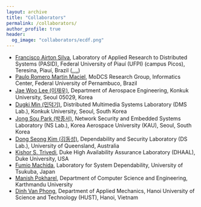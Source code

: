 ```yaml
---
layout: archive
title: "Collaborators"
permalink: /collaborators/
author_profile: true
header:
  og_image: "collaborators/ecdf.png"
---
```


- [Francisco Airton Silva](http://picos.ufpi.br/airton/), Laboratory of Applied Research to Distributed Systems (PASID), Federal University of Piauí (UFPI) (campus Picos), Teresina, Piauí, Brazil ([.](http://airton.site/),[..](https://pasid.info/))
- [Paulo Romero Martin Maciel](https://www.modcs.org/), MoDCS Research Group, Informatics Center, Federal University of Pernambuco, Brazil
- [Jae Woo Lee (이재우)](http://kada.konkuk.ac.kr/aadl_teams/profjwlee/), Department of Aerospace Engineering, Konkuk University, Seoul 05029, Korea
- [Dugki Min (민덕기)](https://www.konkuk.ac.kr/jsp/Coll/professor_info.jsp?profId=76145&deptLevel=4), Distributed Multimedia Systems ​Laboratory  (DMS Lab.), Konkuk University, Seoul, South Korea
- [Jong Sou Park (박종서)](https://www.kau.ac.kr/page/faculty/staff_popup.jsp?ins_num=1996188), Network Security and Embedded Systems Laboratory ​ (NS Lab.), Korea Aerospace University (KAU), Seoul, South Korea
- [Dong Seong Kim (김동성)](https://researchers.uq.edu.au/researcher/23703), Dependability and Security Laboratory (DS Lab.), University of Queensland, Australia
- [Kishor S. Trivedi](http://trivedi.pratt.duke.edu/people/kishor-trivedi), Duke High Availability Assurance Laboratory (DHAAL), Duke University, USA
- [Fumio Machida](http://www.cs.tsukuba.ac.jp/~machida/en/machida.html), Laboratory for System Dependability, University of Tsukuba, Japan
- [Manish Pokharel](https://www.researchgate.net/profile/Manish_Pokharel2), Department of Computer Science and Engineering, Karthmandu University
- [Dinh Van Phong](https://sme.hust.edu.vn/can-bo/gs-ts-dinh-van-phong.html), Department of Applied Mechanics, Hanoi University of Science and Technology (HUST), Hanoi, Vietnam

